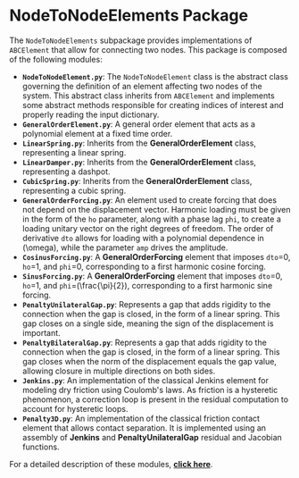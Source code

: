 # NodeToNodeElements Package

The `NodeToNodeElements` subpackage provides implementations of `ABCElement` that allow for connecting two nodes. This package is composed of the following modules:

- **`NodeToNodeElement.py`**: The `NodeToNodeElement` class is the abstract class governing the definition of an element affecting two nodes of the system. This abstract class inherits from `ABCElement` and implements some abstract methods responsible for creating indices of interest and properly reading the input dictionary.
- **`GeneralOrderElement.py`**: A general order element that acts as a polynomial element at a fixed time order.
- **`LinearSpring.py`**: Inherits from the **GeneralOrderElement** class, representing a linear spring.
- **`LinearDamper.py`**: Inherits from the **GeneralOrderElement** class, representing a dashpot.
- **`CubicSpring.py`**: Inherits from the **GeneralOrderElement** class, representing a cubic spring.
- **`GeneralOrderForcing.py`**: An element used to create forcing that does not depend on the displacement vector. Harmonic loading must be given in the form of the `ho` parameter, along with a phase lag `phi`, to create a loading unitary vector on the right degrees of freedom. The order of derivative `dto` allows for loading with a polynomial dependence in \(\omega\), while the parameter `amp` drives the amplitude.
- **`CosinusForcing.py`**: A **GeneralOrderForcing** element that imposes `dto`=0, `ho`=1, and `phi`=0, corresponding to a first harmonic cosine forcing.
- **`SinusForcing.py`**: A **GeneralOrderForcing** element that imposes `dto`=0, `ho`=1, and `phi`=\(\frac{\pi}{2}\), corresponding to a first harmonic sine forcing.
- **`PenaltyUnilateralGap.py`**: Represents a gap that adds rigidity to the connection when the gap is closed, in the form of a linear spring. This gap closes on a single side, meaning the sign of the displacement is important.
- **`PenaltyBilateralGap.py`**: Represents a gap that adds rigidity to the connection when the gap is closed, in the form of a linear spring. This gap closes when the norm of the displacement equals the gap value, allowing closure in multiple directions on both sides.
- **`Jenkins.py`**: An implementation of the classical Jenkins element for modeling dry friction using Coulomb's laws. As friction is a hysteretic phenomenon, a correction loop is present in the residual computation to account for hysteretic loops.
- **`Penalty3D.py`**: An implementation of the classical friction contact element that allows contact separation. It is implemented using an assembly of **Jenkins** and **PenaltyUnilateralGap** residual and Jacobian functions.

For a detailed description of these modules, [**click here**](https://pyharm-saf.readthedocs.io/en/latest/NodeToNodeElements.html).